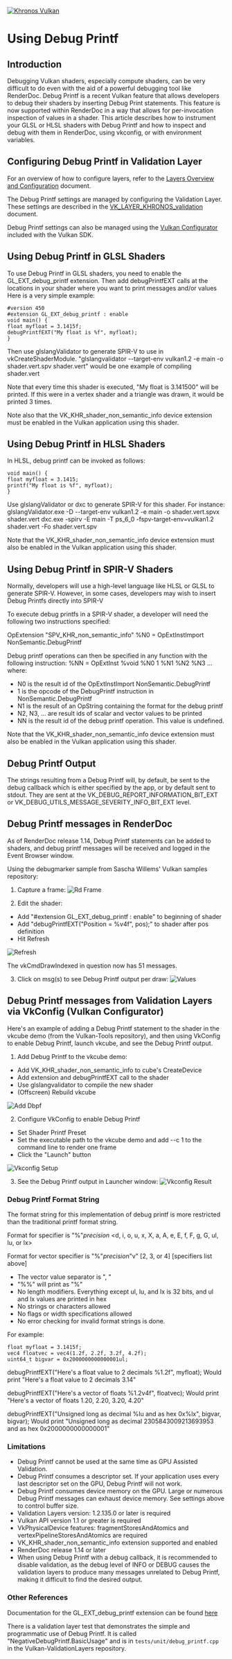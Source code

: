 <!-- markdownlint-disable MD041 -->
<!-- Copyright 2020-2023 LunarG, Inc. -->
<!-- Copyright 2020-2023 Valve Corporation -->
[![Khronos Vulkan][1]][2]

[1]: https://vulkan.lunarg.com/img/Vulkan_100px_Dec16.png "https://www.khronos.org/vulkan/"
[2]: https://www.khronos.org/vulkan/

# Using Debug Printf

## Introduction
Debugging Vulkan shaders, especially compute shaders, can be very difficult to do even with the aid
of a powerful debugging tool like RenderDoc. Debug Printf is a recent Vulkan feature that allows
developers to debug their shaders by inserting Debug Print statements. This feature is now
supported within RenderDoc in a way that allows for per-invocation inspection of values in a shader.
This article describes how to instrument your GLSL or HLSL shaders with Debug Printf and how to
inspect and debug with them in RenderDoc, using vkconfig, or with environment variables.

## Configuring Debug Printf in Validation Layer

For an overview of how to configure layers, refer to the [Layers Overview and Configuration](https://vulkan.lunarg.com/doc/sdk/latest/windows/layer_configuration.html) document.

The Debug Printf settings are managed by configuring the Validation Layer. These settings are described in the
[VK_LAYER_KHRONOS_validation](https://vulkan.lunarg.com/doc/sdk/latest/windows/khronos_validation_layer.html#user-content-layer-details) document.

Debug Printf settings can also be managed using the [Vulkan Configurator](https://vulkan.lunarg.com/doc/sdk/latest/windows/vkconfig.html) included with the Vulkan SDK.

## Using Debug Printf in GLSL Shaders

To use Debug Printf in GLSL shaders, you need to enable the GL_EXT_debug_printf extension.
Then add debugPrintfEXT calls at the locations in your shader where you want to print
messages and/or values
Here is a very simple example:
```
#version 450
#extension GL_EXT_debug_printf : enable
void main() {
float myfloat = 3.1415f;
debugPrintfEXT("My float is %f", myfloat);
}
```
Then use glslangValidator to generate SPIR-V to use in vkCreateShaderModule.
"glslangvalidator --target-env vulkan1.2 -e main -o shader.vert.spv shader.vert" would be one
example of compiling shader.vert

Note that every time this shader is executed, "My float is 3.141500" will be printed. If this were
in a vertex shader and a triangle was drawn, it would be printed 3 times.

Note also that the VK_KHR_shader_non_semantic_info device extension must be enabled in
the Vulkan application using this shader.

## Using Debug Printf in HLSL Shaders

In HLSL, debug printf can be invoked as follows:
```
void main() {
float myfloat = 3.1415;
printf("My float is %f", myfloat);
}
```
Use glslangValidator or dxc to generate SPIR-V for this shader.
For instance:
glslangValidator.exe -D --target-env vulkan1.2 -e main -o shader.vert.spvx shader.vert
dxc.exe -spirv -E main -T ps_6_0 -fspv-target-env=vulkan1.2 shader.vert -Fo shader.vert.spv

Note that the VK_KHR_shader_non_semantic_info device extension must also be enabled in
the Vulkan application using this shader.

## Using Debug Printf in SPIR-V Shaders

Normally, developers will use a high-level language like HLSL or GLSL to generate SPIR-V.
However, in some cases, developers may wish to insert Debug Printfs directly into SPIR-V

To execute debug printfs in a SPIR-V shader, a developer will need the following two
instructions specified:

OpExtension "SPV_KHR_non_semantic_info"
%N0 = OpExtInstImport NonSemantic.DebugPrintf

Debug printf operations can then be specified in any function with the following instruction:
%NN = OpExtInst %void %N0 1 %N1 %N2 %N3 ...
where:
* N0 is the result id of the OpExtInstImport NonSemantic.DebugPrintf
* 1 is the opcode of the DebugPrintf instruction in NonSemantic.DebugPrintf
* N1 is the result of an OpString containing the format for the debug printf
* N2, N3, ... are result ids of scalar and vector values to be printed
* NN is the result id of the debug printf operation. This value is undefined.

Note that the VK_KHR_shader_non_semantic_info device extension must also be enabled in
the Vulkan application using this shader.

## Debug Printf Output
The strings resulting from a Debug Printf will, by default, be sent to the debug callback
which is either specified by the app, or by default sent to stdout.
They are sent at the VK_DEBUG_REPORT_INFORMATION_BIT_EXT or VK_DEBUG_UTILS_MESSAGE_SEVERITY_INFO_BIT_EXT
level.

## Debug Printf messages in RenderDoc

As of RenderDoc release 1.14, Debug Printf statements can be added to shaders, and debug
printf messages will be received and logged in the Event Browser window.

Using the debugmarker sample from Sascha Willems' Vulkan samples repository:

1. Capture a frame:
![Rd Frame](images/rd_frame.png)

2. Edit the shader:
- Add "#extension GL_EXT_debug_printf : enable" to beginning of shader
- Add "debugPrintfEXT("Position = %v4f", pos);" to shader after pos definition
- Hit Refresh

![Refresh](images/refresh.png)

The vkCmdDrawIndexed in question now has 51 messages.

3. Click on msg(s) to see Debug Printf output per draw:
![Values](images/values.png)

## Debug Printf messages from Validation Layers via VkConfig (Vulkan Configurator)

Here's an example of adding a Debug Printf statement to the shader in the vkcube demo (from
the Vulkan-Tools repository), and then using VkConfig to enable Debug Printf, launch vkcube,
and see the Debug Printf output.
1. Add Debug Printf to the vkcube demo:
 - Add VK_KHR_shader_non_semantic_info to cube's CreateDevice
 - Add extension and debugPrintfEXT call to the shader
 - Use glslangvalidator to compile the new shader
 - (Offscreen) Rebuild vkcube

![Add Dbpf](images/add_dbpf.png)

2. Configure VkConfig to enable Debug Printf
 - Set Shader Printf Preset
 - Set the executable path to the vkcube demo and add --c 1 to the command line to render one frame
 - Click the "Launch" button

![Vkconfig Setup](images/vkconfig_setup.png)

3. See the Debug Printf output in Launcher window:
![Vkconfig Result](images/vkconfig_result.png)

### Debug Printf Format String

The format string for this implementation of debug printf is more restricted than the traditional printf format string.

Format for specifier is "%"*precision* <d, i, o, u, x, X, a, A, e, E, f, F, g, G, ul, lu, or lx>

Format for vector specifier is "%"*precision*"v" [2, 3, or 4] [specifiers list above]

- The vector value separator is ", "
- "%%" will print as "%"
- No length modifiers.  Everything except ul, lu, and lx is 32 bits, and ul and lx values are printed in hex
- No strings or characters allowed
- No flags or width specifications allowed
- No error checking for invalid format strings is done.

For example:
```
float myfloat = 3.1415f;
vec4 floatvec = vec4(1.2f, 2.2f, 3.2f, 4.2f);
uint64_t bigvar = 0x2000000000000001ul;
```
debugPrintfEXT("Here's a float value to 2 decimals %1.2f", myfloat);
Would print "Here's a float value to 2 decimals 3.14"

debugPrintfEXT("Here's a vector of floats %1.2v4f", floatvec);
Would print "Here's a vector of floats 1.20, 2.20, 3.20, 4.20"

debugPrintfEXT("Unsigned long as decimal %lu and as hex 0x%lx", bigvar, bigvar);
Would print "Unsigned long as decimal 2305843009213693953 and as hex 0x2000000000000001"

### Limitations
* Debug Printf cannot be used at the same time as GPU Assisted Validation.
* Debug Printf consumes a descriptor set. If your application uses every last
descriptor set on the GPU, Debug Printf will not work.
* Debug Printf consumes device memory on the GPU. Large or numerous Debug Printf
messages can exhaust device memory. See settings above to control
buffer size.
* Validation Layers version: 1.2.135.0 or later is required
* Vulkan API version 1.1 or greater is required
* VkPhysicalDevice features: fragmentStoresAndAtomics and vertexPipelineStoresAndAtomics
are required
* VK_KHR_shader_non_semantic_info extension supported and enabled
* RenderDoc release 1.14 or later
* When using Debug Printf with a debug callback, it is recommended to disable validation,
as the debug level of INFO or DEBUG causes the validation layers to produce many messages
unrelated to Debug Printf, making it difficult to find the desired output.

### Other References
Documentation for the GL_EXT_debug_printf extension can be found
[here](https://github.com/KhronosGroup/GLSL/blob/main/extensions/ext/GLSL_EXT_debug_printf.txt)

There is a validation layer test that demonstrates the simple and programmatic use of Debug
Printf. It is called "NegativeDebugPrintf.BasicUsage" and is in `tests/unit/debug_printf.cpp` 
in the Vulkan-ValidationLayers repository.


